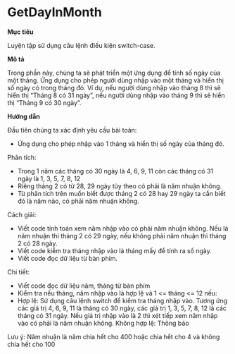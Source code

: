 # GetDayInMonth
**Mục tiêu**

Luyện tập sử dụng câu lệnh điều kiện switch-case.

**Mô tả**

Trong phần này, chúng ta sẽ phát triển một ứng dụng để tính số ngày của một tháng.
Ứng dụng cho phép người dùng nhập vào một tháng và hiển thị số ngày có trong tháng đó. Ví dụ, nếu người dùng nhập vào tháng 8 thì sẽ hiển thị “Tháng 8 có 31 ngày”, nếu người dùng nhập vào tháng 9 thì sẽ hiển thị “Tháng 9 có 30 ngày”.

**Hướng dẫn**

Đầu tiên chúng ta xác định yêu cầu bài toán:

 - Ứng dụng cho phép nhập vào 1 tháng và hiển thị số ngày của tháng đó.
 
Phân tích:

 - Trong 1 năm các tháng có 30 ngày là 4, 6, 9, 11 còn các tháng có 31 ngày là 1, 3, 5, 7, 8, 12
 - Riêng tháng 2 có từ 28, 29 ngày tùy theo có phải là năm nhuận không.
 - Từ phân tích trên muốn biết được tháng 2 có 28 hay 29 ngày ta cần biết đó là năm nào, có phải năm nhuận không.
 
Cách giải:
 - Viết code tính toán xem năm nhập vào có phải năm nhuận không. Nếu là năm nhuận thì tháng 2 có 29 ngày, nếu không phải năm nhuận thì tháng 2 có 28 ngày.
 - Viết code kiểm tra tháng nhập vào là tháng mấy để tính ra số ngày.
 - Viết code đọc dữ liệu từ bàn phím.
 
Chi tiết:
 - Viết code đọc dữ liệu năm, tháng từ bàn phím
 - Kiểm tra nếu tháng, năm nhập vào là hợp lệ và 1 <= tháng <= 12 nếu:
 - Hợp lệ: Sử dụng câu lệnh switch để kiểm tra tháng nhập vào. Tương ứng các giá trị 4, 6, 9, 11 là tháng có 30 ngày, các giá trị 1, 3, 5, 7, 8, 12 là các tháng có 31 ngày. Nếu giá trị nhập vào là 2 thì xét tiếp xem năm nhập vào có phải là năm nhuận không.
Không hợp lệ: Thông báo

Lưu ý: Năm nhuận là năm chia hết cho 400 hoặc chia hết cho 4 và không chia hết cho 100
